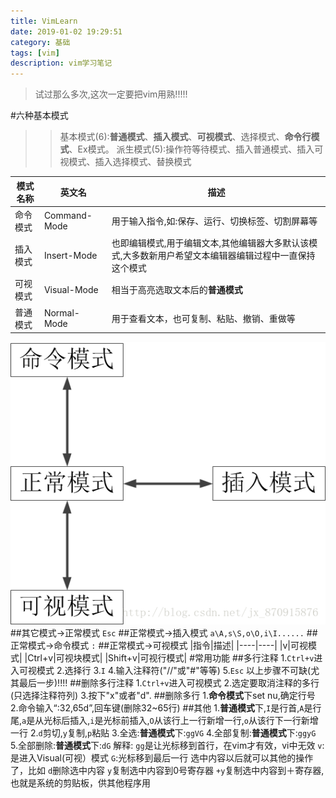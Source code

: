 ```yaml
---
title: VimLearn
date: 2019-01-02 19:29:51
category: 基础
tags: [vim]
description: vim学习笔记
---
```


>试过那么多次,这次一定要把vim用熟!!!!!

#六种基本模式
>>基本模式(6):**普通模式**、**插入模式**、**可视模式**、选择模式、**命令行模式**、Ex模式。
派生模式(5):操作符等待模式、插入普通模式、插入可视模式、插入选择模式、替换模式

|模式名称|英文名|描述|
|-----|-----|-----|
|命令模式|Command-Mode|用于输入指令,如:保存、运行、切换标签、切割屏幕等|
|插入模式|Insert-Mode|也即编辑模式,用于编辑文本,其他编辑器大多默认该模式,大多数新用户希望文本编辑器编辑过程中一直保持这个模式|
|可视模式|Visual-Mode|相当于高亮选取文本后的**普通模式**|
|普通模式|Normal-Mode|用于查看文本，也可复制、粘贴、撤销、重做等|
![](/img/transfer.gif)
##其它模式->正常模式
`Esc`
##正常模式->插入模式
`a\A,s\S,o\O,i\I......`
##正常模式->命令模式
`:`
##正常模式->可视模式
|指令|描述|
|----|----|
|v|可视模式|
|Ctrl+v|可视块模式|
|Shift+v|可视行模式|
#常用功能
##多行注释
1.`Ctrl+v`进入可视模式
2.选择行
3.`I`
4.输入注释符("//"或"#"等等)
5.`Esc`
以上步骤不可缺(尤其最后一步)!!!!
##删除多行注释
1.`Ctrl+v`进入可视模式
2.选定要取消注释的多行(只选择注释符列)
3.按下"x"或者"d". 
##删除多行
1.**命令模式**下set nu,确定行号
2.命令输入“:32,65d”,回车键(删除32~65行)
##其他
1.**普通模式**下,`I`是行首,`A`是行尾,`a`是从光标后插入,`i`是光标前插入,`O`从该行上一行新增一行,`o`从该行下一行新增一行
2.`d`剪切,`y`复制,`p`粘贴
3.全选:**普通模式**下:`ggVG`
4.全部复制:**普通模式**下:`ggyG`
5.全部删除:**普通模式**下:`dG`
解释:
`gg`是让光标移到首行，在vim才有效，vi中无效 
`v`:是进入Visual(可视）模式 
`G`:光标移到最后一行 
选中内容以后就可以其他的操作了，比如 
`d`删除选中内容 
`y`复制选中内容到0号寄存器 
`+y`复制选中内容到＋寄存器,也就是系统的剪贴板，供其他程序用 